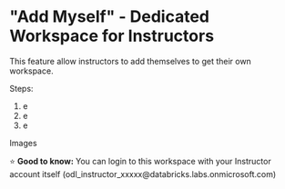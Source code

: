 # "Add Myself" - Dedicated Workspace for Instructors

This feature allow instructors to add themselves to get their own workspace. 

Steps:

1. e
2. e
3. e

Images

<p> &#x2B50; <b> Good to know:</b> You can login to this workspace with your Instructor account itself (odl_instructor_xxxxx@databricks.labs.onmicrosoft.com) </p> 
